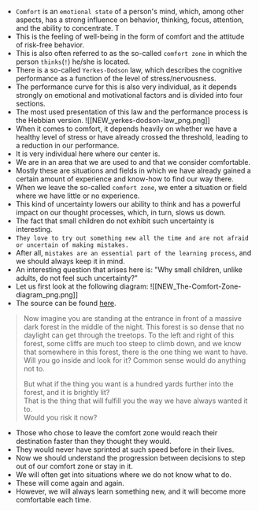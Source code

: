 - `Comfort` is an `emotional state` of a person's mind, which, among other aspects, has a strong influence on behavior, thinking, focus, attention, and the ability to concentrate. T
- This is the feeling of well-being in the form of comfort and the attitude of risk-free behavior. 
- This is also often referred to as the so-called `comfort zone` in which the person `thinks`(`!`) he/she is located.
- There is a so-called `Yerkes-Dodson` law, which describes the cognitive performance as a function of the level of stress/nervousness. 
- The performance curve for this is also very individual, as it depends strongly on emotional and motivational factors and is divided into four sections.
- The most used presentation of this law and the performance process is the Hebbian version.
![[NEW_yerkes-dodson-law_png.png]]
- When it comes to comfort, it depends heavily on whether we have a healthy level of stress or have already crossed the threshold, leading to a reduction in our performance. 
- It is very individual here where our center is. 
- We are in an area that we are used to and that we consider comfortable.
- Mostly these are situations and fields in which we have already gained a certain amount of experience and know-how to find our way there.
- When we leave the so-called `comfort zone`, we enter a situation or field where we have little or no experience. 
- This kind of uncertainty lowers our ability to think and has a powerful impact on our thought processes, which, in turn, slows us down.
- The fact that small children do not exhibit such uncertainty is interesting.
- `They love to try out something new all the time and are not afraid or uncertain of making mistakes.`
- After all, `mistakes are an essential part of the learning process`, and we should always keep it in mind.
- An interesting question that arises here is: "Why small children, unlike adults, do not feel such uncertainty?"
- Let us first look at the following diagram:
![[NEW_The-Comfort-Zone-diagram_png.png]]
- The source can be found [here](https://cross-silo.com/wp-content/uploads/2020/08/The-Comfort-Zone-diagram1.jpg).

> Now imagine you are standing at the entrance in front of a massive dark forest in the middle of the night. This forest is so dense that no daylight can get through the treetops. To the left and right of this forest, some cliffs are much too steep to climb down, and we know that somewhere in this forest, there is the one thing we want to have. 
> Will you go inside and look for it? 
> Common sense would do anything not to.  
> 
> But what if the thing you want is a hundred yards further into the forest, and it is brightly lit?  
> That is the thing that will fulfill you the way we have always wanted it to.  
> Would you risk it now?

- Those who chose to leave the comfort zone would reach their destination faster than they thought they would. 
- They would never have sprinted at such speed before in their lives.
- Now we should understand the progression between decisions to step out of our comfort zone or stay in it. 
- We will often get into situations where we do not know what to do. 
- These will come again and again. 
- However, we will always learn something new, and it will become more comfortable each time.